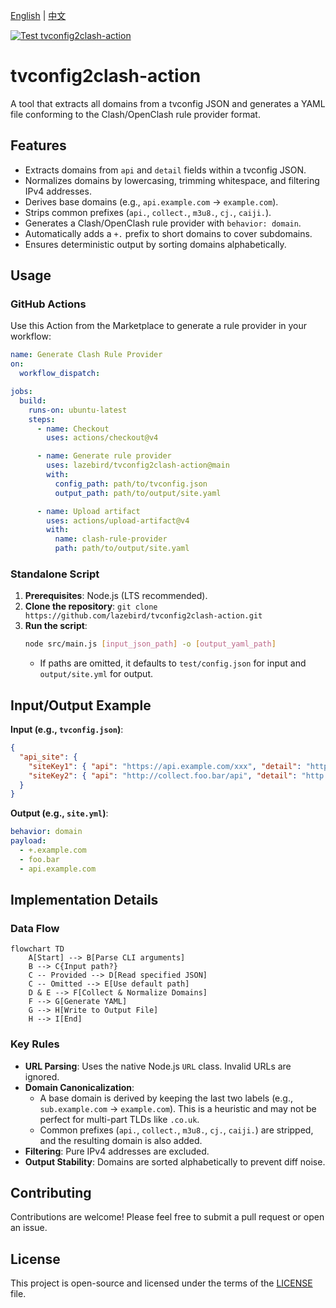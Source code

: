 [English](README.md) | [中文](README_zh.md)

[![Test tvconfig2clash-action](https://github.com/lazebird/tvconfig2clash-action/actions/workflows/test.yml/badge.svg)](https://github.com/lazebird/tvconfig2clash-action/actions/workflows/test.yml)

# tvconfig2clash-action

A tool that extracts all domains from a tvconfig JSON and generates a YAML file conforming to the Clash/OpenClash rule provider format.

## Features

- Extracts domains from `api` and `detail` fields within a tvconfig JSON.
- Normalizes domains by lowercasing, trimming whitespace, and filtering IPv4 addresses.
- Derives base domains (e.g., `api.example.com` → `example.com`).
- Strips common prefixes (`api.`, `collect.`, `m3u8.`, `cj.`, `caiji.`).
- Generates a Clash/OpenClash rule provider with `behavior: domain`.
- Automatically adds a `+.` prefix to short domains to cover subdomains.
- Ensures deterministic output by sorting domains alphabetically.

## Usage

### GitHub Actions

Use this Action from the Marketplace to generate a rule provider in your workflow:

```yaml
name: Generate Clash Rule Provider
on:
  workflow_dispatch:

jobs:
  build:
    runs-on: ubuntu-latest
    steps:
      - name: Checkout
        uses: actions/checkout@v4

      - name: Generate rule provider
        uses: lazebird/tvconfig2clash-action@main
        with:
          config_path: path/to/tvconfig.json
          output_path: path/to/output/site.yaml

      - name: Upload artifact
        uses: actions/upload-artifact@v4
        with:
          name: clash-rule-provider
          path: path/to/output/site.yaml
```

### Standalone Script

1.  **Prerequisites**: Node.js (LTS recommended).
2.  **Clone the repository**: `git clone https://github.com/lazebird/tvconfig2clash-action.git`
3.  **Run the script**:
    ```bash
    node src/main.js [input_json_path] -o [output_yaml_path]
    ```
    - If paths are omitted, it defaults to `test/config.json` for input and `output/site.yml` for output.

## Input/Output Example

**Input (e.g., `tvconfig.json`)**:
```json
{
  "api_site": {
    "siteKey1": { "api": "https://api.example.com/xxx", "detail": "https://www.example.com/yyy" },
    "siteKey2": { "api": "http://collect.foo.bar/api", "detail": "http://foo.bar" }
  }
}
```

**Output (e.g., `site.yml`)**:
```yaml
behavior: domain
payload:
  - +.example.com
  - foo.bar
  - api.example.com
```

## Implementation Details

### Data Flow
```mermaid
flowchart TD
    A[Start] --> B[Parse CLI arguments]
    B --> C{Input path?}
    C -- Provided --> D[Read specified JSON]
    C -- Omitted --> E[Use default path]
    D & E --> F[Collect & Normalize Domains]
    F --> G[Generate YAML]
    G --> H[Write to Output File]
    H --> I[End]
```

### Key Rules
- **URL Parsing**: Uses the native Node.js `URL` class. Invalid URLs are ignored.
- **Domain Canonicalization**:
  - A base domain is derived by keeping the last two labels (e.g., `sub.example.com` → `example.com`). This is a heuristic and may not be perfect for multi-part TLDs like `.co.uk`.
  - Common prefixes (`api.`, `collect.`, `m3u8.`, `cj.`, `caiji.`) are stripped, and the resulting domain is also added.
- **Filtering**: Pure IPv4 addresses are excluded.
- **Output Stability**: Domains are sorted alphabetically to prevent diff noise.

## Contributing

Contributions are welcome! Please feel free to submit a pull request or open an issue.

## License

This project is open-source and licensed under the terms of the [LICENSE](LICENSE) file.
